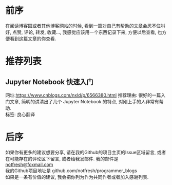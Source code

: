 # 前序
在阅读博客园或者其他博客网站的时候, 看到一篇对自己有帮助的文章会忍不住叫好, 点赞, 评论, 转发, 收藏..., 我感觉应该用一个东西记录下来, 方便以后查看, 也方便看到这篇文章的你查看.

# 推荐列表

## Jupyter Notebook 快速入门   
网址:https://www.cnblogs.com/nxld/p/6566380.html
推荐理由: 很好的一篇入门文章, 简明的讲清出了几个 Jupyter Notebook 的特点, 对刚上手的人非常有帮助.  
标签: 良心翻译


# 后序
如果你有更多的建议想要分享, 请在我的Github的项目主页的Issue区域留言, 或者在可能存在的评论区下留言, 或者给我发邮件. 
我的邮件是 notfresh@foxmail.com  
我的Github项目地址是 github.com/notfresh/programmer_blogs  
如果是一条有价值的建议, 我会把你列为作为共同作者或者加入感谢列表.  